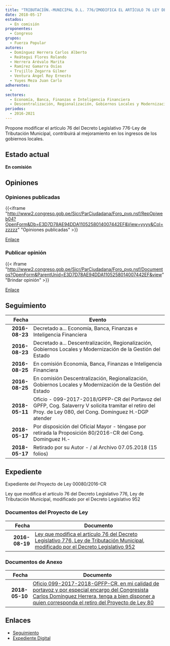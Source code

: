 ```yaml
---
title: "TRIBUTACIÓN.-MUNICIPAL D.L. 776/IMODIFICA EL ARTÍCULO 76 LEY DE..."
date: 2018-05-17
estados: 
  - En comisión
proponentes: 
  - Congreso
grupos: 
  - Fuerza Popular
autores: 
  - Domínguez Herrera Carlos Alberto
  - Reátegui Flores Rolando
  - Herrera Arévalo Marita
  - Ramírez Gamarra Osías
  - Trujillo Zegarra Gilmer
  - Ventura Ángel Roy Ernesto
  - Yuyes Meza Juan Carlo
adherentes: 
  - 
sectores: 
  - Economía, Banca, Finanzas e Inteligencia Financiera
  - Descentralización, Regionalización, Gobiernos Locales y Modernización de la Gestión del Estado
periodos: 
  - 2016-2021
---
```


Propone modificar el artículo 76 del Decreto Legislativo 776-Ley de Tributación Municipal, contribuirá al mejoramiento en los ingresos de los gobiernos locales.


## Estado actual

**En comisión**

## Opiniones

### Opiniones publicadas

{{<iframe "http://www2.congreso.gob.pe/Sicr/ParCiudadana/Foro_pvp.nsf/RepOpiweb04?OpenForm&Db=E3D7D78AE94DDA1105258014007442EF&View=yyyy&Col=zzzzz" "Opiniones publicadas" >}}

[Enlace](http://www2.congreso.gob.pe/Sicr/ParCiudadana/Foro_pvp.nsf/RepOpiweb04?OpenForm&Db=E3D7D78AE94DDA1105258014007442EF&View=yyyy&Col=zzzzz)
### Publicar opinión

{{< iframe "http://www2.congreso.gob.pe/Sicr/ParCiudadana/Foro_pvp.nsf/Documentos?OpenForm&ParentUnid=E3D7D78AE94DDA1105258014007442EF&view" "Brindar opinión" >}}

[Enlace](http://www2.congreso.gob.pe/Sicr/ParCiudadana/Foro_pvp.nsf/Documentos?OpenForm&ParentUnid=E3D7D78AE94DDA1105258014007442EF&view)

## Seguimiento

| Fecha | Evento |
|------:|--------|
| **2016-08-23** | Decretado a... Economía, Banca, Finanzas e Inteligencia Financiera|
| **2016-08-23** | Decretado a... Descentralización, Regionalización, Gobiernos Locales y Modernización de la Gestión del Estado|
| **2016-08-25** | En comisión Economía, Banca, Finanzas e Inteligencia Financiera|
| **2016-08-25** | En comisión Descentralización, Regionalización, Gobiernos Locales y Modernización de la Gestión del Estado|
| **2018-05-11** | Oficio - 099-2017-2018/GPFP-CR del Portavoz del GPFP, Cog. Salaverry V solicita tramitar el retiro del Proy. de Ley 080, del Cong. Dominguez H.-DGP atender|
| **2018-05-17** | Por disposición del Oficial Mayor - téngase por retirada la Proposición 80/2016-CR del Cong. Dominguez H.-|
| **2018-05-17** | Retirado por su Autor - / al Archivo 07.05.2018 (15 folios)|


## Expediente

Expediente del Proyecto de Ley 00080/2016-CR

Ley que modifica el artículo 76 del Decreto Legislativo 776, Ley de Tributación Municipal, modificado por el Decreto Legislativo 952


### Documentos del Proyecto de Ley

| Fecha | Documento |
|------:|--------|
| **2016-08-19** | [Ley que modifica el artículo 76 del Decreto Legislativo 776, Ley de Tributación Municipal, modificado por el Decreto Legislativo 952](http://www.leyes.congreso.gob.pe/Documentos/2016_2021/Proyectos_de_Ley_y_de_Resoluciones_Legislativas/PL00080_20160819.pdf) |

### Documentos de Anexo

| Fecha | Documento |
|------:|--------|
| **2018-05-10** | [Oficio 099-2017-2018-GPFP-CR, en mi calidad de portavoz y por especial encargo del Congresista Carlos Domínguez Herrera, tenga a bien disponer a quien corresponda el retiro del Proyecto de Ley 80](http://www.leyes.congreso.gob.pe/Documentos/2016_2021/Retiro_de_Proyecto/OFICIO-099-2017-2018-GPFP-CR.pdf) |

## Enlaces 

- [Seguimiento](http://www2.congreso.gob.pe/Sicr/TraDocEstProc/CLProLey2016.nsf/f7fff46988ca05b1052578e100829cc7/4d640d8e958c7abe0525801400795688?OpenDocument)
- [Expediente Digital](http://www2.congreso.gob.pehttp://www2.congreso.gob.pe/Sicr/TraDocEstProc/CLProLey2016.nsf/f7fff46988ca05b1052578e100829cc7/4d640d8e958c7abe0525801400795688?OpenDocument&Click=05257FB7005EB655.eb71d0cf91d8294e05256cdf006b5706/$Body/0.1C6C)
